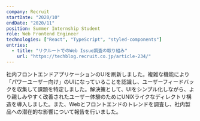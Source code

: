 ```yaml
---
company: Recruit
startDate: "2020/10"
endDate: "2020/11"
position: Summer Internship Student
role: Web Frontend Engineer
technologies: ["React", "TypeScript", "styled-components"]
entries:
  - title: "リクルートでのWeb Issue調査の取り組み"
    url: "https://techblog.recruit.co.jp/article-234/"
---
```


社内フロントエンドアプリケーションのUIを刷新しました。複雑な機能により「パワーユーザー向け」のUIになっていることを認識し、ユーザーフィードバックを収集して課題を特定しました。解決策として、UIをシンプル化しながら、より親しみやすく改善されたユーザー体験のためにUNIXライクなディレクトリ構造を導入しました。また、Webとフロントエンドのトレンドを調査し、社内製品への潜在的な影響について報告を行いました。